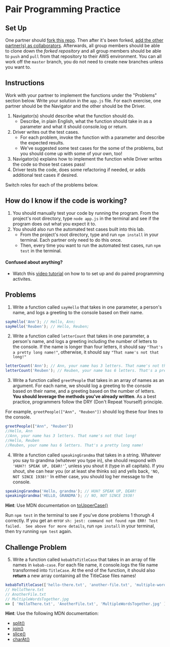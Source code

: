 # Pair Programming Practice

## Set Up

One partner should [fork this repo](https://docs.github.com/en/free-pro-team@latest/github/getting-started-with-github/fork-a-repo). Then after it's been forked, [add the other partner(s) as collaborators](https://docs.github.com/en/free-pro-team@latest/github/setting-up-and-managing-your-github-user-account/inviting-collaborators-to-a-personal-repository). Afterwards, all group members should be able to clone down the *forked repository* and all group members should be able to `push` and `pull` from that repository to their AWS environment. You can all work off the `master` branch, you do not need to create new branches unless you want to. 

## Instructions
Work with your partner to implement the functions under the "Problems" section below. Write your solution in the `app.js` file. For each exercise, one partner should be the Navigator and the other should be the Driver.

1. Navigator(s) should describe what the function should do. 
   * Describe, in plain English, what the function should take in as a parameter and what it should console.log or return.
2. Driver writes out the test cases.
   * For each problem, invoke the function with a parameter and describe the expected results.
   * We've suggested some test cases for the some of the problems, but you should come up with some of your own, too!
3. Navigator(s) explains how to implement the function while Driver writes the code so those test cases pass!
4. Driver tests the code, does some refactoring if needed, or adds additional test cases if desired.

Switch roles for each of the problems below.

## How do I know if the code is working?
1. You should manually test your code by running the program. From the project's root directory, type `node app.js` in the terminal and see if the program does out what you expect it to.
2. You should also run the automated test cases built into this lab.
   * From the project's root directory, type and run `npm install` in your terminal. Each partner only need to do this once.
   * Then, every time you want to run the automated test cases, run `npm test` in the terminal.

#### Confused about anything?
* Watch this [video tutorial](https://youtu.be/bIbXFKnrQj4) on how to to set up and do paired programming activites. 

## Problems

1. Write a function called `sayHello` that takes in one parameter, a person's name, and logs a greeting to the console based on their name.

```js
sayHello('Ann'); // Hello, Ann;
sayHello('Reuben'); // Hello, Reuben;
```

2. Write a function called `letterCount` that takes in one parameter, a person's name, and logs a greeting including the number of letters to the console. If the name is longer than four letters, it should say `"That's a pretty long name!"`, otherwise, it should say `"That name's not that long!"`

```js
letterCount('Ann'); // Ann, your name has 3 letters. That name's not that long!
letterCount('Reuben'); // Reuben, your name has 6 letters. That's a pretty long name!
```

3. Write a function called `greetPeople` that takes in an array of names as an argument. For each name, we should log a greeting to the console based on their name, and a greeting based on the number of letters. **You should leverage the methods you've already written**. As a best practice, programmers follow the DRY (Don't Repeat Yourself) principle.

For example, `greetPeople(["Ann", "Reuben"])` should log these four lines to the console.
```js
greetPeople(["Ann", "Reuben"])
//Hello, Ann
//Ann, your name has 3 letters. That name's not that long!
//Hello, Reuben
//Reuben, your name has 6 letters. That's a pretty long name!
```

4. Write a function called `speakingGrandma` that takes in a string. Whatever you say to grandma (whatever you type in), she should respond with `'HUH?! SPEAK UP, DEAR!'`', unless you shout it (type in all capitals). If you shout, she can hear you (or at least she thinks so) and yells back, `'NO, NOT SINCE 1938!'` In either case, you should log her message to the console.

```js
speakingGrandma('Hello, grandma'); // HUH? SPEAK UP, DEAR!
speakingGrandma('HELLO, GRANDMA'); // NO, NOT SINCE 1938!
```

**Hint**: Use MDN documentation on [toUpperCase()](https://developer.mozilla.org/en-US/docs/Web/JavaScript/Reference/Global_Objects/String/toUpperCase)

Run `npm test` in the terminal to see if you've done problems 1 thorugh 4 correctly. If you get an error `sh: jest: command not found npm ERR! Test failed.  See above for more details`, run `npm install` in your terminal, then try running `npm test` again.

## Challenge Problem

5. Write a function called `kebabToTitleCase` that takes in an array of file names in `kebab-case`. For each file name, it console.logs the file name transformed into `TitleCase`. At the end of the function, it should also **return** a new array containing all the TitleCase files names!

```js
kebabToTitleCase(['hello-there.txt', 'another-file.txt', 'multiple-words-together.jpg'])
// HelloThere.txt
// AnotherFile.txt
// MultipleWordsTogether.jpg
=> [ 'HelloThere.txt', 'AnotherFile.txt', 'MultipleWordsTogether.jpg' ]
```

**Hint**: Use the following MDN documentation:
* [split()](https://developer.mozilla.org/en-US/docs/Web/JavaScript/Reference/Global_Objects/String/split)
* [join()](https://developer.mozilla.org/en-US/docs/Web/JavaScript/Reference/Global_Objects/Array/join)
* [slice()](https://developer.mozilla.org/en-US/docs/Web/JavaScript/Reference/Global_Objects/String/slice)
* [charAt()](https://developer.mozilla.org/en-US/docs/Web/JavaScript/Reference/Global_Objects/String/charAt)
